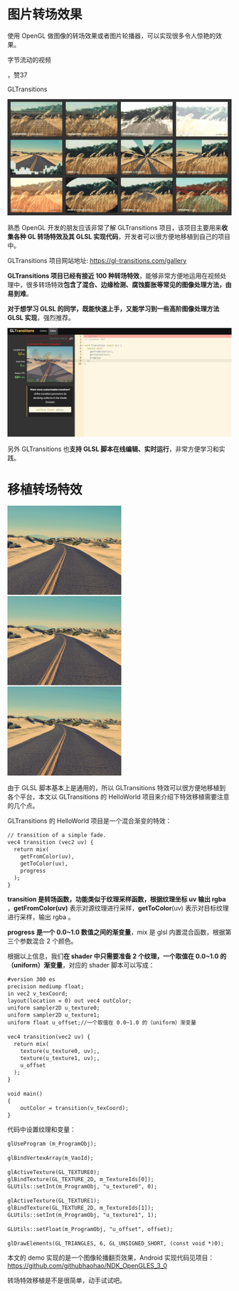 # 图片转场效果

使用 OpenGL 做图像的转场效果或者图片轮播器，可以实现很多令人惊艳的效果。

字节流动的视频

，赞37

GLTransitions

![图片](assets/035_图片转场效果/640.gif)



熟悉 OpenGL 开发的朋友应该非常了解 GLTransitions 项目，该项目主要用来**收集各种 GL 转场特效及其 GLSL 实现代码**，开发者可以很方便地移植到自己的项目中。



GLTransitions 项目网站地址:
https://gl-transitions.com/gallery



**GLTransitions 项目已经有接近 100 种转场特效**，能够非常方便地运用在视频处理中，很多转场特效**包含了混合、边缘检测、腐蚀膨胀等常见的图像处理方法，由易到难**。



**对于想学习 GLSL 的同学，既能快速上手，又能学习到一些高阶图像处理方法 GLSL 实现**，强烈推荐。 



![图片](assets/035_图片转场效果/640-1702035028584-535.png)



另外 GLTransitions 也**支持 GLSL 脚本在线编辑、实时运行**，非常方便学习和实践。

# 移植转场特效

![图片](assets/035_图片转场效果/640-1702035028584-536.gif)![图片](assets/035_图片转场效果/640-1702035028584-537.gif)![图片](assets/035_图片转场效果/640-1702035028584-538.gif)



由于 GLSL 脚本基本上是通用的，所以 GLTransitions 特效可以很方便地移植到各个平台，本文以 GLTransitions 的 HelloWorld 项目来介绍下特效移植需要注意的几个点。



GLTransitions 的 HelloWorld 项目是一个混合渐变的特效：



```
// transition of a simple fade.
vec4 transition (vec2 uv) {
  return mix(
    getFromColor(uv),
    getToColor(uv),
    progress
  );
}
```



**transition 是转场函数，功能类似于纹理采样函数，根据纹理坐标 uv 输出 rgba** ，**getFromColor(uv)** 表示对源纹理进行采样，**getToColor**(uv) 表示对目标纹理进行采样，输出 rgba 。



**progress** **是一个 0.0~1.0 数值之间的渐变量**，mix 是 glsl 内置混合函数，根据第三个参数混合 2 个颜色。



根据以上信息，我们**在 shader 中只需要准备 2 个纹理，一个取值在 0.0~1.0 的（uniform）渐变量**，对应的 shader 脚本可以写成：



```
#version 300 es
precision mediump float;
in vec2 v_texCoord;
layout(location = 0) out vec4 outColor;
uniform sampler2D u_texture0;
uniform sampler2D u_texture1;
uniform float u_offset;//一个取值在 0.0~1.0 的（uniform）渐变量

vec4 transition(vec2 uv) {
  return mix(
    texture(u_texture0, uv);,
    texture(u_texture1, uv);,
    u_offset
  );
}

void main()
{
    outColor = transition(v_texCoord);
}
```



代码中设置纹理和变量：



```
glUseProgram (m_ProgramObj);

glBindVertexArray(m_VaoId);

glActiveTexture(GL_TEXTURE0);
glBindTexture(GL_TEXTURE_2D, m_TextureIds[0]);
GLUtils::setInt(m_ProgramObj, "u_texture0", 0);

glActiveTexture(GL_TEXTURE1);
glBindTexture(GL_TEXTURE_2D, m_TextureIds[1]);
GLUtils::setInt(m_ProgramObj, "u_texture1", 1);

GLUtils::setFloat(m_ProgramObj, "u_offset", offset);

glDrawElements(GL_TRIANGLES, 6, GL_UNSIGNED_SHORT, (const void *)0);
```



本文的 demo 实现的是一个图像轮播翻页效果，Android 实现代码见项目：
https://github.com/githubhaohao/NDK_OpenGLES_3_0



转场特效移植是不是很简单，动手试试吧。
